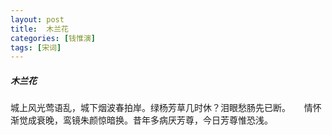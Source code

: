 ```yaml
---
layout: post
title:  木兰花
categories: [钱惟演]
tags: [宋词]
---
```


##### 木兰花


城上风光莺语乱，城下烟波春拍岸。绿杨芳草几时休？泪眼愁肠先已断。
　 
情怀渐觉成衰晚，鸾镜朱颜惊暗换。昔年多病厌芳尊，今日芳尊惟恐浅。 
　　　　　　　 































